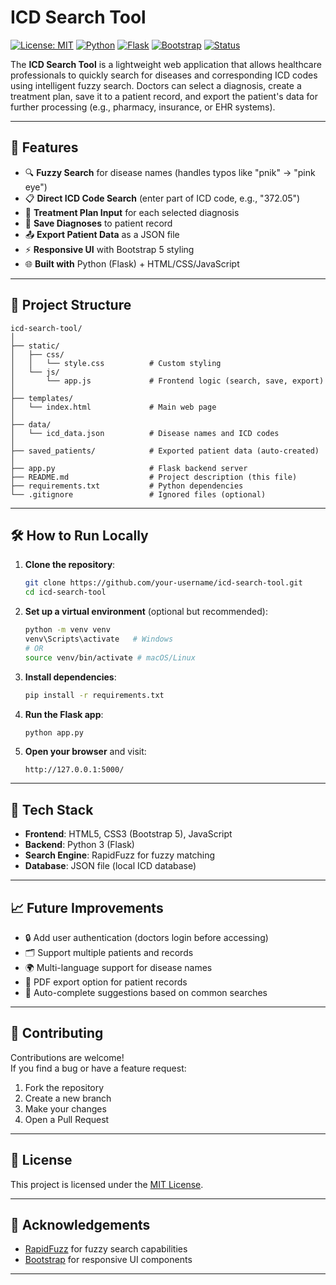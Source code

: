 # ICD Search Tool

[![License: MIT](https://img.shields.io/badge/License-MIT-yellow.svg)](https://opensource.org/licenses/MIT)
[![Python](https://img.shields.io/badge/Python-3.9+-blue.svg)](https://www.python.org/)
[![Flask](https://img.shields.io/badge/Framework-Flask-lightblue.svg)](https://flask.palletsprojects.com/)
[![Bootstrap](https://img.shields.io/badge/Frontend-Bootstrap%205-purple.svg)](https://getbootstrap.com/)
[![Status](https://img.shields.io/badge/Status-Active-success.svg)](#)

The **ICD Search Tool** is a lightweight web application that allows healthcare professionals to quickly search for diseases and corresponding ICD codes using intelligent fuzzy search. Doctors can select a diagnosis, create a treatment plan, save it to a patient record, and export the patient's data for further processing (e.g., pharmacy, insurance, or EHR systems).

---

## 🚀 Features

- 🔍 **Fuzzy Search** for disease names (handles typos like "pnik" → "pink eye")
- 📋 **Direct ICD Code Search** (enter part of ICD code, e.g., "372.05")
- 📝 **Treatment Plan Input** for each selected diagnosis
- 💾 **Save Diagnoses** to patient record
- 📤 **Export Patient Data** as a JSON file
- ⚡ **Responsive UI** with Bootstrap 5 styling
- 🌐 **Built with** Python (Flask) + HTML/CSS/JavaScript

---

## 📂 Project Structure

```
icd-search-tool/
│
├── static/
│   ├── css/
│   │   └── style.css          # Custom styling
│   └── js/
│       └── app.js             # Frontend logic (search, save, export)
│
├── templates/
│   └── index.html             # Main web page
│
├── data/
│   └── icd_data.json          # Disease names and ICD codes
│
├── saved_patients/            # Exported patient data (auto-created)
│
├── app.py                     # Flask backend server
├── README.md                  # Project description (this file)
├── requirements.txt           # Python dependencies
└── .gitignore                 # Ignored files (optional)
```

---

## 🛠️ How to Run Locally

1. **Clone the repository**:

   ```bash
   git clone https://github.com/your-username/icd-search-tool.git
   cd icd-search-tool
   ```

2. **Set up a virtual environment** (optional but recommended):

   ```bash
   python -m venv venv
   venv\Scripts\activate   # Windows
   # OR
   source venv/bin/activate # macOS/Linux
   ```

3. **Install dependencies**:

   ```bash
   pip install -r requirements.txt
   ```

4. **Run the Flask app**:

   ```bash
   python app.py
   ```

5. **Open your browser** and visit:
   ```
   http://127.0.0.1:5000/
   ```

---

## 🧠 Tech Stack

- **Frontend**: HTML5, CSS3 (Bootstrap 5), JavaScript
- **Backend**: Python 3 (Flask)
- **Search Engine**: RapidFuzz for fuzzy matching
- **Database**: JSON file (local ICD database)

---

## 📈 Future Improvements

- 🔒 Add user authentication (doctors login before accessing)
- 🗂️ Support multiple patients and records
- 🌍 Multi-language support for disease names
- 📑 PDF export option for patient records
- 💬 Auto-complete suggestions based on common searches

---

## 🤝 Contributing

Contributions are welcome!  
If you find a bug or have a feature request:

1. Fork the repository
2. Create a new branch
3. Make your changes
4. Open a Pull Request

---

## 📝 License

This project is licensed under the [MIT License](https://opensource.org/licenses/MIT).

---

## 📣 Acknowledgements

- [RapidFuzz](https://github.com/maxbachmann/RapidFuzz) for fuzzy search capabilities
- [Bootstrap](https://getbootstrap.com/) for responsive UI components

---
